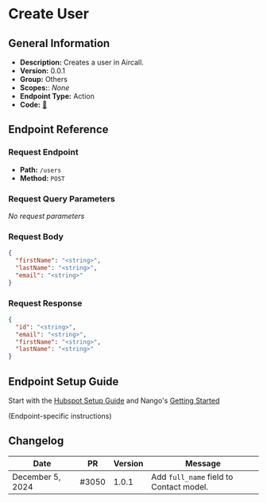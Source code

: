 # Create User

## General Information

- **Description:** Creates a user in Aircall.
- **Version:** 0.0.1
- **Group:** Others
- **Scopes:**: _None_
- **Endpoint Type:** Action
- **Code:** [🔗](https://github.com/NangoHQ/integration-templates/tree/main/integrations/aircall-basic/actions/create-user.ts)

## Endpoint Reference

### Request Endpoint

- **Path:** `/users`
- **Method:** `POST`

### Request Query Parameters

_No request parameters_

### Request Body

```json
{
  "firstName": "<string>",
  "lastName": "<string>",
  "email": "<string>"
}
```

### Request Response

```json
{
  "id": "<string>",
  "email": "<string>",
  "firstName": "<string>",
  "lastName": "<string>"
}
```

## Endpoint Setup Guide

Start with the [Hubspot Setup Guide](https://docs.nango.dev/integrations/all/hubspot#setup-guide) and Nango's [Getting Started](https://docs.nango.dev/guides/getting-started)

(Endpoint-specific instructions)

## Changelog

| Date | PR | Version | Message |
| - | - | - | - |
| December 5, 2024 | #3050 | 1.0.1 | Add `full_name` field to Contact model. |